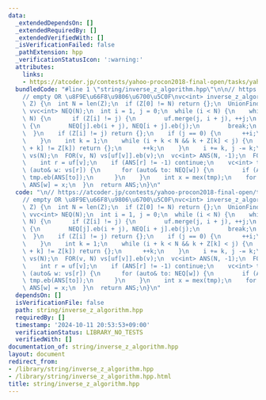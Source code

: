 ```yaml
---
data:
  _extendedDependsOn: []
  _extendedRequiredBy: []
  _extendedVerifiedWith: []
  _isVerificationFailed: false
  _pathExtension: hpp
  _verificationStatusIcon: ':warning:'
  attributes:
    links:
    - https://atcoder.jp/contests/yahoo-procon2018-final-open/tasks/yahoo_procon2018_final_d
  bundledCode: "#line 1 \"string/inverse_z_algorithm.hpp\"\n\n// https://atcoder.jp/contests/yahoo-procon2018-final-open/tasks/yahoo_procon2018_final_d\n\
    // empty OR \u8F9E\u66F8\u9806\u6700\u5C0F\nvc<int> inverse_z_algorithm(vc<int>\
    \ Z) {\n  int N = len(Z);\n  if (Z[0] != N) return {};\n  UnionFind uf(N);\n \
    \ vvc<int> NEQ(N);\n  int i = 1, j = 0;\n  while (i < N) {\n    while (i + j <\
    \ N) {\n      if (Z[i] != j) {\n        uf.merge(j, i + j), ++j;\n      } else\
    \ {\n        NEQ[j].eb(i + j), NEQ[i + j].eb(j);\n        break;\n      }\n  \
    \  }\n    if (Z[i] != j) return {};\n    if (j == 0) {\n      ++i;\n      continue;\n\
    \    }\n    int k = 1;\n    while (i + k < N && k + Z[k] < j) {\n      if (Z[i\
    \ + k] != Z[k]) return {};\n      ++k;\n    }\n    i += k, j -= k;\n  }\n  vvc<int>\
    \ vs(N);\n  FOR(v, N) vs[uf[v]].eb(v);\n  vc<int> ANS(N, -1);\n  FOR(v, N) {\n\
    \    int r = uf[v];\n    if (ANS[r] != -1) continue;\n    vc<int> tmp;\n    for\
    \ (auto& w: vs[r]) {\n      for (auto& to: NEQ[w]) {\n        if (ANS[to] != -1)\
    \ tmp.eb(ANS[to]);\n      }\n    }\n    int x = mex(tmp);\n    for (auto& w: vs[r])\
    \ ANS[w] = x;\n  }\n  return ANS;\n}\n"
  code: "\n// https://atcoder.jp/contests/yahoo-procon2018-final-open/tasks/yahoo_procon2018_final_d\n\
    // empty OR \u8F9E\u66F8\u9806\u6700\u5C0F\nvc<int> inverse_z_algorithm(vc<int>\
    \ Z) {\n  int N = len(Z);\n  if (Z[0] != N) return {};\n  UnionFind uf(N);\n \
    \ vvc<int> NEQ(N);\n  int i = 1, j = 0;\n  while (i < N) {\n    while (i + j <\
    \ N) {\n      if (Z[i] != j) {\n        uf.merge(j, i + j), ++j;\n      } else\
    \ {\n        NEQ[j].eb(i + j), NEQ[i + j].eb(j);\n        break;\n      }\n  \
    \  }\n    if (Z[i] != j) return {};\n    if (j == 0) {\n      ++i;\n      continue;\n\
    \    }\n    int k = 1;\n    while (i + k < N && k + Z[k] < j) {\n      if (Z[i\
    \ + k] != Z[k]) return {};\n      ++k;\n    }\n    i += k, j -= k;\n  }\n  vvc<int>\
    \ vs(N);\n  FOR(v, N) vs[uf[v]].eb(v);\n  vc<int> ANS(N, -1);\n  FOR(v, N) {\n\
    \    int r = uf[v];\n    if (ANS[r] != -1) continue;\n    vc<int> tmp;\n    for\
    \ (auto& w: vs[r]) {\n      for (auto& to: NEQ[w]) {\n        if (ANS[to] != -1)\
    \ tmp.eb(ANS[to]);\n      }\n    }\n    int x = mex(tmp);\n    for (auto& w: vs[r])\
    \ ANS[w] = x;\n  }\n  return ANS;\n}\n"
  dependsOn: []
  isVerificationFile: false
  path: string/inverse_z_algorithm.hpp
  requiredBy: []
  timestamp: '2024-10-11 20:53:53+09:00'
  verificationStatus: LIBRARY_NO_TESTS
  verifiedWith: []
documentation_of: string/inverse_z_algorithm.hpp
layout: document
redirect_from:
- /library/string/inverse_z_algorithm.hpp
- /library/string/inverse_z_algorithm.hpp.html
title: string/inverse_z_algorithm.hpp
---
```

